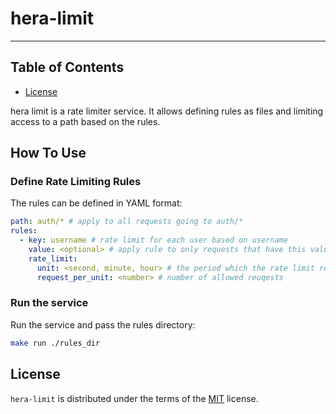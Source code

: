 # hera-limit

---

## Table of Contents

- [License](#license)

hera limit is a rate limiter service. It allows defining rules as files and
limiting access to a path based on the rules.

## How To Use

### Define Rate Limiting Rules

The rules can be defined in YAML format:

```yaml
path: auth/* # apply to all requests going to auth/*
rules:
  - key: username # rate limit for each user based on username
    value: <optional> # apply rule to only requests that have this value as the key
    rate_limit:
      unit: <second, minute, hour> # the period which the rate limit resets
      request_per_unit: <number> # number of allowed reuqests
```

### Run the service

Run the service and pass the rules directory:

```bash
make run ./rules_dir
```

## License

`hera-limit` is distributed under the terms of the
[MIT](https://spdx.org/licenses/MIT.html) license.
